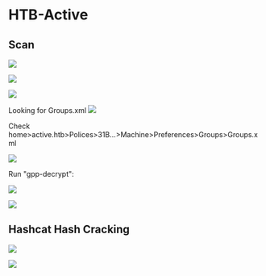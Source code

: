 # HTB-Active

## Scan

![](https://i.imgur.com/Yo3RMLL.png)



![](https://i.imgur.com/KvfX9lV.png)

![](https://i.imgur.com/x1qZyCq.png)

Looking for Groups.xml
![](https://i.imgur.com/JD3UKxi.png)

Check home>active.htb>Polices>31B...>Machine>Preferences>Groups>Groups.xml

![](https://i.imgur.com/bc69os3.png)

Run "gpp-decrypt":

![](https://i.imgur.com/6ekAk8p.png)

![](https://i.imgur.com/IDR4VVz.png)


## Hashcat Hash Cracking
![](https://i.imgur.com/aCkipv5.png)

![](https://i.imgur.com/4gZUx6g.png)